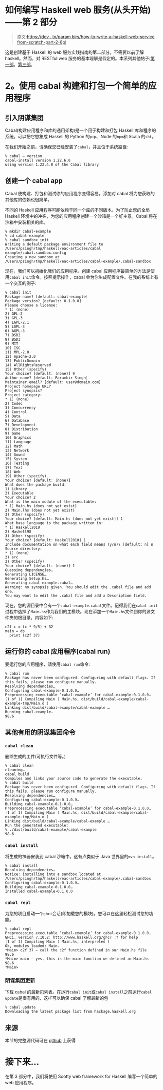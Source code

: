# 如何编写 Haskell web 服务(从头开始)——第 2 部分

> 原文:[https://dev . to/param birs/how-to-write-a-haskell-web-service from-scratch-part-2-6pi](https://dev.to/parambirs/how-to-write-a-haskell-web-servicefrom-scratch---part-2-6pi)

这是创建基于 Haskell 的 web 服务实践指南的第二部分。不需要以前了解 haskell。然而，对 RESTful web 服务的基本理解是假定的。本系列其他帖子:[第一部](https://dev.to/parambirs/how-to-write-a-dockerized-haskell-web-servicefrom-scratch---part-1-3m7c)，[第三部](https://dev.to/parambirs/how-to-write-a-haskell-web-servicefrom-scratch---part-3-5en6?)。

# 2。使用 cabal 构建和打包一个简单的应用程序

## 引入阴谋集团

Cabal(构建应用程序和库的通用架构)是一个用于构建和打包 Haskell 库和程序的系统。可以把它想象成 Haskell 的 Python 的`pip`、Node 的`npm`和 Scala 的`sbt`。

在我们开始之前，请确保您已经安装了`cabal`，并且位于系统路径:

```
% cabal — version
cabal-install version 1.22.6.0
using version 1.22.4.0 of the Cabal library 
```

## 创建一个 cabal app

Cabal 使构建、打包和测试你的应用程序变得容易。添加对 cabal 将为您获取的其他库的依赖也很简单。

不同的 Haskell 应用程序可能依赖于同一个库的不同版本。为了防止您的全局 Haskell 环境中的冲突，为您的应用程序创建一个沙箱是一个好主意。Cabal 将在沙箱中安装相关的库。

```
% mkdir cabal-example
% cd cabal-example
% cabal sandbox init
Writing a default package environment file to
/Users/psingh/tmp/haskell/eac-articles/cabal
example/cabal.sandbox.config
Creating a new sandbox at
/Users/psingh/tmp/haskell/eac-articles/cabal-example/.cabal-sandbox 
```

现在，我们可以初始化我们的应用程序。创建 cabal 应用程序最简单的方法是使用`cabal init`命令。按照提示操作，cabal 会为你生成配置文件。在我的系统上有一个交互的例子:

```
% cabal init
Package name? [default: cabal-example]
Package version? [default: 0.1.0.0]
Please choose a license:
* 1) (none)
2) GPL-2
3) GPL-3
4) LGPL-2.1
5) LGPL-3
6) AGPL-3
7) BSD2
8) BSD3
9) MIT
10) ISC
11) MPL-2.0
12) Apache-2.0
13) PublicDomain
14) AllRightsReserved
15) Other (specify)
Your choice? [default: (none)] 9
Author name? [default: Parambir Singh]
Maintainer email? [default: user@domain.com]
Project homepage URL?
Project synopsis?
Project category:
* 1) (none)
2) Codec
3) Concurrency
4) Control
5) Data
6) Database
7) Development
8) Distribution
9) Game
10) Graphics
11) Language
12) Math
13) Network
14) Sound
15) System
16) Testing
17) Text
18) Web
19) Other (specify)
Your choice? [default: (none)]
What does the package build:
1) Library
2) Executable
Your choice? 2
What is the main module of the executable:
* 1) Main.hs (does not yet exist)
2) Main.lhs (does not yet exist)
3) Other (specify)
Your choice? [default: Main.hs (does not yet exist)] 1
What base language is the package written in:
* 1) Haskell2010
2) Haskell98
3) Other (specify)
Your choice? [default: Haskell2010] 1
Include documentation on what each field means (y/n)? [default: n] n
Source directory:
* 1) (none)
2) src
3) Other (specify)
Your choice? [default: (none)] 1
Guessing dependencies…
Generating LICENSE…
Generating Setup.hs…
Generating cabal-example.cabal…
Warning: no synopsis given. You should edit the .cabal file and add 
one.
You may want to edit the .cabal file and add a Description field. 
```

现在，您的源目录中会有一个`cabal-example.cabal`文件。记得我们在`cabal init`过程中选择了`Main.hs`作为我们的主模块。现在添加一个`Main.hs`文件到你的源文件夹的根目录，内容如下:

```
c2f c = (c * 9/5) + 32
main = do
  print (c2f 37) 
```

## 运行你的 cabal 应用程序(cabal run)

要运行您的应用程序，请使用`cabal run`命令:

```
% cabal run
Package has never been configured. Configuring with default flags. If this fails, please run configure manually.
Resolving dependencies…
Configuring cabal-example-0.1.0.0…
Preprocessing executable ‘cabal-example’ for cabal-example-0.1.0.0…
[1 of 1] Compiling Main ( Main.hs, dist/build/cabal-example/cabal-example-tmp/Main.o )
Linking dist/build/cabal-example/cabal-example …
Running cabal-example…
98.6 
```

## 其他有用的阴谋集团命令

### `cabal clean`

删除生成的工件(可执行文件等。)

```
% cabal clean
cleaning…
cabal build
Compiles and links your source code to generate the executable.
% cabal build
Package has never been configured. Configuring with default flags. If this fails, please run configure manually.
Resolving dependencies…
Configuring cabal-example-0.1.0.0…
Building cabal-example-0.1.0.0…
Preprocessing executable ‘cabal-example’ for cabal-example-0.1.0.0…
[1 of 1] Compiling Main ( Main.hs, dist/build/cabal-example/cabal-example-tmp/Main.o )
Linking dist/build/cabal-example/cabal-example …
Run the generated executable:
% ./dist/build/cabal-example/cabal-example
98.6 
```

### `cabal install`

将生成的神器安装到 cabal 沙箱中。这有点类似于 Java 世界里的`mvn install`。

```
% cabal install
Resolving dependencies…
Notice: installing into a sandbox located at
/Users/psingh/tmp/haskell/eac-articles/cabal-example/.cabal-sandbox
Configuring cabal-example-0.1.0.0…
Building cabal-example-0.1.0.0…
Installed cabal-example-0.1.0.0 
```

### `cabal repl`

为您的项目启动一个`ghci`会话(即加载您的模块)。您可以在这里轻松测试您的功能。

```
% cabal repl
Preprocessing executable ‘cabal-example’ for cabal-example-0.1.0.0…
GHCi, version 7.10.2: http://www.haskell.org/ghc/ :? for help
[1 of 1] Compiling Main ( Main.hs, interpreted )
Ok, modules loaded: Main.
*Main> c2f 37 — call the c2f function defined in our Main.hs file
98.6
*Main> main — yes, this is the main function we defined in Main.hs
98.6
*Main> 
```

### 阴谋集团更新

下载 cabal 的最新包列表。在运行`cabal init`或`cabal install`之前运行`cabal update`是很有用的，这样可以确保 cabal 了解最新的包

```
% cabal update
Downloading the latest package list from hackage.haskell.org 
```

## 来源

本节的完整源代码可在 [github](https://github.com/parambirs/hello-cabal) 上获得

# 接下来…

在第 3 部分中，我们将使用 Scotty web framework for Haskell 编写一个简单的 web 应用程序。